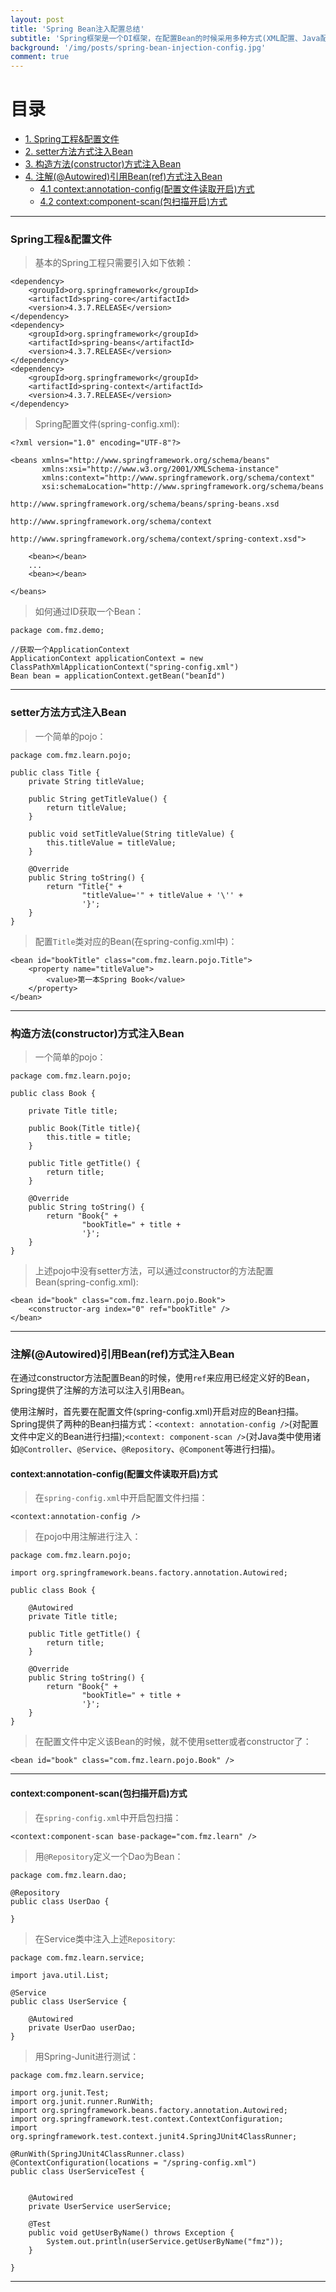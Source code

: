 ```yaml
---
layout: post
title: 'Spring Bean注入配置总结'
subtitle: 'Spring框架是一个DI框架，在配置Bean的时候采用多种方式(XML配置、Java配置类或者是注解)，怎么样注入Bean也有多样(setter方法、构造方法或者注解)，配置过程中经常会出现各种已经配置但是无效的情况，本文总结配置情况作为开发时参考。'
background: '/img/posts/spring-bean-injection-config.jpg'
comment: true
---
```


# 目录

- [1. Spring工程&配置文件](#1)
- [2. setter方法方式注入Bean](#2)
- [3. 构造方法(constructor)方式注入Bean](#3)
- [4. 注解(@Autowired)引用Bean(ref)方式注入Bean](#4)
    - [4.1 context:annotation-config(配置文件读取开启)方式](#4.1)
    - [4.2 context:component-scan(包扫描开启)方式](#4.2)

---

<h3 id="1">Spring工程&配置文件</h3>

> 基本的Spring工程只需要引入如下依赖：

    <dependency>
        <groupId>org.springframework</groupId>
        <artifactId>spring-core</artifactId>
        <version>4.3.7.RELEASE</version>
    </dependency>
    <dependency>
        <groupId>org.springframework</groupId>
        <artifactId>spring-beans</artifactId>
        <version>4.3.7.RELEASE</version>
    </dependency>
    <dependency>
        <groupId>org.springframework</groupId>
        <artifactId>spring-context</artifactId>
        <version>4.3.7.RELEASE</version>
    </dependency>

> Spring配置文件(spring-config.xml):

    <?xml version="1.0" encoding="UTF-8"?>

    <beans xmlns="http://www.springframework.org/schema/beans"
           xmlns:xsi="http://www.w3.org/2001/XMLSchema-instance"
           xmlns:context="http://www.springframework.org/schema/context"
           xsi:schemaLocation="http://www.springframework.org/schema/beans
                               http://www.springframework.org/schema/beans/spring-beans.xsd
                               http://www.springframework.org/schema/context
                               http://www.springframework.org/schema/context/spring-context.xsd">

        <bean></bean>
        ...
        <bean></bean>

    </beans>

> 如何通过ID获取一个Bean：

    package com.fmz.demo;

    //获取一个ApplicationContext
    ApplicationContext applicationContext = new ClassPathXmlApplicationContext("spring-config.xml")
    Bean bean = applicationContext.getBean("beanId")

---

<h3 id="2">setter方法方式注入Bean</h3>

> 一个简单的pojo：

    package com.fmz.learn.pojo;

    public class Title {
        private String titleValue;
    
        public String getTitleValue() {
            return titleValue;
        }

        public void setTitleValue(String titleValue) {
            this.titleValue = titleValue;
        }

        @Override
        public String toString() {
            return "Title{" +
                    "titleValue='" + titleValue + '\'' +
                    '}';
        }
    }

> 配置`Title`类对应的Bean(在spring-config.xml中)：

    <bean id="bookTitle" class="com.fmz.learn.pojo.Title">
        <property name="titleValue">
            <value>第一本Spring Book</value>
        </property>
    </bean>

---

<h3 id="3">构造方法(constructor)方式注入Bean</h3>

> 一个简单的pojo：

    package com.fmz.learn.pojo;

    public class Book {

        private Title title;

        public Book(Title title){
            this.title = title;
        }

        public Title getTitle() {
            return title;
        }

        @Override
        public String toString() {
            return "Book{" +
                    "bookTitle=" + title +
                    '}';
        }
    }

> 上述pojo中没有setter方法，可以通过constructor的方法配置Bean(spring-config.xml):

    <bean id="book" class="com.fmz.learn.pojo.Book">
        <constructor-arg index="0" ref="bookTitle" />
    </bean>

---

<h3 id="4">注解(@Autowired)引用Bean(ref)方式注入Bean</h3>

在通过constructor方法配置Bean的时候，使用`ref`来应用已经定义好的Bean，Spring提供了注解的方法可以注入引用Bean。

使用注解时，首先要在配置文件(spring-config.xml)开启对应的Bean扫描。Spring提供了两种的Bean扫描方式：`<context: annotation-config />`(对配置文件中定义的Bean进行扫描);`<context: component-scan />`(对Java类中使用诸如`@Controller`、`@Service`、`@Repository`、`@Component`等进行扫描)。

<h4 id="4.1">context:annotation-config(配置文件读取开启)方式</h4>

> 在`spring-config.xml`中开启配置文件扫描：

`<context:annotation-config />`

> 在pojo中用注解进行注入：

    package com.fmz.learn.pojo;

    import org.springframework.beans.factory.annotation.Autowired;

    public class Book {

        @Autowired
        private Title title;

        public Title getTitle() {
            return title;
        }

        @Override
        public String toString() {
            return "Book{" +
                    "bookTitle=" + title +
                    '}';
        }
    }

> 在配置文件中定义该Bean的时候，就不使用setter或者constructor了：

    <bean id="book" class="com.fmz.learn.pojo.Book" />

---

<h4 id="4.2">context:component-scan(包扫描开启)方式</h4>

> 在`spring-config.xml`中开启包扫描：

    <context:component-scan base-package="com.fmz.learn" />

> 用`@Repository`定义一个Dao为Bean：

    package com.fmz.learn.dao;

    @Repository
    public class UserDao {

    }

> 在Service类中注入上述`Repository`:

    package com.fmz.learn.service;

    import java.util.List;

    @Service
    public class UserService {

        @Autowired
        private UserDao userDao;
    }

> 用Spring-Junit进行测试：

    package com.fmz.learn.service;

    import org.junit.Test;
    import org.junit.runner.RunWith;
    import org.springframework.beans.factory.annotation.Autowired;
    import org.springframework.test.context.ContextConfiguration;
    import org.springframework.test.context.junit4.SpringJUnit4ClassRunner;

    @RunWith(SpringJUnit4ClassRunner.class)
    @ContextConfiguration(locations = "/spring-config.xml")
    public class UserServiceTest {


        @Autowired
        private UserService userService;

        @Test
        public void getUserByName() throws Exception {
            System.out.println(userService.getUserByName("fmz"));
        }

    }

---
